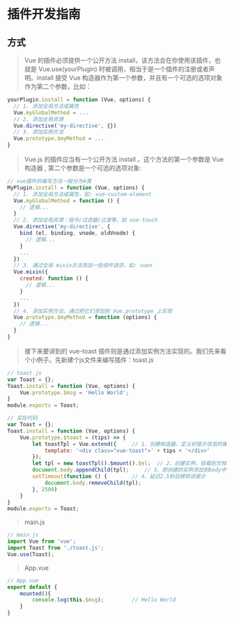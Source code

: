 # 插件开发指南

## 方式

> Vue 的插件必须提供一个公开方法 install，该方法会在你使用该插件，也就是 Vue.use(yourPlugin) 时被调用，相当于是一个插件的注册或者声明。install 接受 Vue 构造器作为第一个参数，并且有一个可选的选项对象作为第二个参数，比如：

```js
yourPlugin.install = function (Vue, options) {
  // 1. 添加全局方法或属性
  Vue.myGlobalMethod = ...
  // 2. 添加全局资源
  Vue.directive('my-directive', {})
  // 3. 添加实例方法
  Vue.prototype.$myMethod = ...
}
```

> Vue.js 的插件应当有一个公开方法 install 。这个方法的第一个参数是 Vue 构造器 , 第二个参数是一个可选的选项对象:

```js
// vue插件的编写方法一般分为4类
MyPlugin.install = function (Vue, options) {
  // 1. 添加全局方法或属性，如: vue-custom-element
  Vue.myGlobalMethod = function () {  
    // 逻辑...
  }
  // 2. 添加全局资源：指令/过滤器/过渡等，如 vue-touch
  Vue.directive('my-directive', { 
    bind (el, binding, vnode, oldVnode) {
      // 逻辑...
    }
    ...
  })
  // 3. 通过全局 mixin方法添加一些组件选项，如: vuex
  Vue.mixin({
    created: function () {  
      // 逻辑...
    }
    ...
  })
  // 4. 添加实例方法，通过把它们添加到 Vue.prototype 上实现
  Vue.prototype.$myMethod = function (options) {  
    // 逻辑...
  }
}
```

> 接下来要讲到的 vue-toast 插件则是通过添加实例方法实现的。我们先来看个小例子。先新建个js文件来编写插件：toast.js

```js
// toast.js
var Toast = {};
Toast.install = function (Vue, options) {
    Vue.prototype.$msg = 'Hello World';
}
module.exports = Toast;

// 实际代码
var Toast = {};
Toast.install = function (Vue, options) {
    Vue.prototype.$toast = (tips) => {
        let toastTpl = Vue.extend({     // 1、创建构造器，定义好提示信息的模板
            template: '<div class="vue-toast">' + tips + '</div>'
        });
        let tpl = new toastTpl().$mount().$el;  // 2、创建实例，挂载到文档以后的地方
        document.body.appendChild(tpl);     // 3、把创建的实例添加到body中
        setTimeout(function () {        // 4、延迟2.5秒后移除该提示
            document.body.removeChild(tpl);
        }, 2500)
    }
}
module.exports = Toast;
```

> main.js

```js
// main.js
import Vue from 'vue';
import Toast from './toast.js';
Vue.use(Toast);
```

> App.vue

```js
// App.vue
export default {
    mounted(){
        console.log(this.$msg);         // Hello World
    }
}
```
